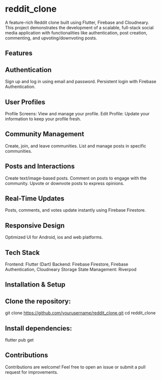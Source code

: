 # reddit_clone
A feature-rich Reddit clone built using Flutter, Firebase and Cloudneary. This project demonstrates the development of a scalable, full-stack social media application with functionalities like authentication, post creation, commenting, and upvoting/downvoting posts.

## Features

  ## Authentication
  Sign up and log in using email and password.
  Persistent login with Firebase Authentication.

  ## User Profiles
  Profile Screens: View and manage your profile.
  Edit Profile: Update your information to keep your profile fresh.

  ## Community Management
  Create, join, and leave communities.
  List and manage posts in specific communities.

  ## Posts and Interactions
  Create text/image-based posts.
  Comment on posts to engage with the community.
  Upvote or downvote posts to express opinions.

  ## Real-Time Updates
  Posts, comments, and votes update instantly using Firebase Firestore.

  ## Responsive Design
  Optimized UI for Android, ios and web platforms.



## Tech Stack
Frontend: Flutter (Dart)
Backend: Firebase Firestore, Firebase Authentication, Cloudneary Storage
State Management: Riverpod


## Installation & Setup
  ## Clone the repository:

  git clone https://github.com/yourusername/reddit_clone.git
  cd reddit_clone

  ## Install dependencies:

  flutter pub get



## Contributions
Contributions are welcome! Feel free to open an issue or submit a pull request for improvements.  

